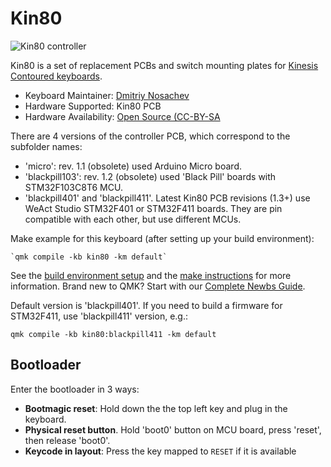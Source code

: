 # Kin80

![Kin80 controller](https://i.imgur.com/Im19DdH.jpg)

Kin80 is a set of replacement PCBs and switch mounting plates for [Kinesis Contoured keyboards](https://deskthority.net/wiki/Kinesis_Contoured).

* Keyboard Maintainer: [Dmitriy Nosachev](mailto:quartz64@gmail.com)
* Hardware Supported: Kin80 PCB
* Hardware Availability: [Open Source (CC-BY-SA](https://github.com/DmNosachev/kinesis80)

There are 4 versions of the controller PCB, which correspond to the subfolder names:

* 'micro': rev. 1.1 (obsolete) used Arduino Micro board.
* 'blackpill103': rev. 1.2 (obsolete) used 'Black Pill' boards with STM32F103C8T6 MCU.
* 'blackpill401' and 'blackpill411'. Latest Kin80 PCB revisions (1.3+) use WeAct Studio STM32F401 or STM32F411 boards. They are pin compatible with each other, but use different MCUs.

Make example for this keyboard (after setting up your build environment):

    `qmk compile -kb kin80 -km default`

See the [build environment setup](https://docs.qmk.fm/#/getting_started_build_tools) and the [make instructions](https://docs.qmk.fm/#/getting_started_make_guide) for more information. Brand new to QMK? Start with our [Complete Newbs Guide](https://docs.qmk.fm/#/newbs).

Default version is 'blackpill401'. If you need to build a firmware for STM32F411, use 'blackpill411' version, e.g.:

  `qmk compile -kb kin80:blackpill411 -km default`

## Bootloader

Enter the bootloader in 3 ways:

* **Bootmagic reset**: Hold down the the top left key and plug in the keyboard.
* **Physical reset button**. Hold 'boot0' button on MCU board, press 'reset', then release 'boot0'.
* **Keycode in layout**: Press the key mapped to `RESET` if it is available